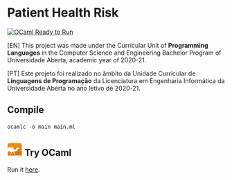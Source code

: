 # Patient Health Risk

[![OCaml Ready to Run](https://img.shields.io/badge/OCaml-Ready_to_Run-informational?logo=ocaml&labelColor=white&color=orange)][RunMyOCaml]

[EN] This project was made under the Curricular Unit of **Programming Languages** in the Computer Science and Engineering Bachelor Program of Universidade Aberta, academic year of 2020-21.

[PT] Este projeto foi realizado no âmbito da Unidade Curricular de **Linguagens de Programação** da Licenciatura em Engenharia Informática da Universidade Aberta no ano letivo de 2020-21.

## Compile
	ocamlc -o main main.ml

## <a href="https://ocaml.org/"><img src="https://raw.githubusercontent.com/4ntony4/UAb/bd3ceaf8d913be6d447fa2705434bc1b7de3261d/img/logos/ocaml/ocaml_logo.svg" alt="OCaml" width="35"></a> Try OCaml
Run it [here][RunMyOCaml].

[RunMyOCaml]: <https://try.ocamlpro.com/#code/(*'!*'File:'main.ml'!*!*'UC:'Linguagens'de'Programa%c3%a7%c3%a3o!*!*'by'Diogo'Ant%c3%a3o!*'03/04/2021!*)!!open'Printf!!(*'defini%c3%a7%c3%a3o'de'uma'enum'para'o'tipo'de'dados'$(risco$('*)!type'risco'='Alto'$5'Medio'$5'Baixo'$5'Desconhecido'$5'Inconclusivo!!(*'defini%c3%a7%c3%a3o'de'um'record'para'o'tipo'de'dados'$(senior$('*)!type'senior'='$4!nutente':'int;!ndoencas':'int;!nmedicamentos':'int;!acidente':'bool;!doenca':'bool;!sozinho':'bool;!autonomia':'bool;!desportoj':'bool;!autofisica':'bool;!fisica':'bool;!profissaorisco':'risco!$6!!(*'defini%c3%a7%c3%a3o'do'n%c3%bamero'de'factos'para'cada'senior'*)!let'n_factos'='11!!(*'defini%c3%a7%c3%a3o'do'ficheiro'de'input'*)!(*'let'file'='$(data/factos.txt$('*)!!(*'data'*)!let'input'='$/'$(123456700;3;4;n;s;n;n;n;n;n;medio$(;!$(123456701;2;3;n;n;n;n;n;n;n;medio$(;!$(123456702;2;3;n;n;n;n;n;n;n;baixo$(;!$(123456709;0;1;n;n;n;n;n;n;s;baixo$(;!$(123456800;4;9;s;n;s;s;s;s;s;medio$(;!$(123456801;4;4;s;s;n;s;s;s;s;baixo$(;!$(123456802;2;5;s;s;n;s;s;s;s;baixo$(;!$(123456803;2;5;s;esta;linha;esta;errada$('$1;;!!(*'fun%c3%a7%c3%a3o'para'leitura'de'dados'a'partir'de'um'ficheiro;'%c3%a9'criada'uma'lista'de'strings'*)!let'read_lines'filename'=!if'Sys.file_exists'filename'then!begin!let'in_ch'='open_in'filename'in!let'try_read'()'=!try'Some'(input_line'in_ch)'with'End_of_file'-$.'None'in!let'rec'loop'lines_list'='match'try_read'()'with!$5'Some'str'-$.'loop'(str'::'lines_list)!$5'None'-$.'close_in'in_ch;'List.rev'lines_list'in!loop'$/$1!end!else'$/$1;;!!!(*'fun%c3%a7%c3%a3o'que'converte'uma'string'num'bool'*)!let'my_bool_of_string'str'='match'str'with!$5'$(s$('-$.'true!$5'$(S$('-$.'true!$5'$(n$('-$.'false!$5'$(N$('-$.'false!$5'_'''-$.'false;;!!!(*'fun%c3%a7%c3%a3o'que'converte'uma'string'num'tipo'de'risco'*)!let'risco_of_string'str'='match'str'with!$5'$(alto$(''-$.'Alto!$5'$(medio$('-$.'Medio!$5'$(baixo$('-$.'Baixo!$5'_'''''''-$.'Desconhecido;;!!!(*'fun%c3%a7%c3%a3o'que'converte'um'tipo'de'risco'numa'string'*)!let'string_of_risco'r'='match'r'with!$5'Alto''-$.'$(Alto$(!$5'Medio'-$.'$(Medio$(!$5'Baixo'-$.'$(Baixo$(!$5'_'''''-$.'$(Inconclusivo$(;;!!!(*'fun%c3%a7%c3%a3o'que'cria'uma'lista'de'listas'de'strings'a'partir'de'uma'lista'de'strings'*)!let'create_list_list'str_l'=!(*'A'fun%c3%a7%c3%a3o'split'cria'uma'lista'de'strings'a'partir'de'uma'string'$(cortando$('esta'%c3%baltima'sempre'que'encontra'o'carater'$,;$,'*)!let'split'line'='String.split_on_char'$,;$,'line'in!List.map'split'str_l;;!!!(*'fun%c3%a7%c3%a3o'que'filtra'uma'lista'de'listas'consoante'a'dimensao'de'cada'lista'interior'*)!let'filter_list_by_dim'll'=!let'verifica_n_campos'lista_interior'='if'List.length'lista_interior'='n_factos'then'true'else'false'in!List.filter'verifica_n_campos'll;;!!!(*'fun%c3%a7%c3%a3o'que'cria'uma'lista'de'seniores'a'partir'de'uma'lista'de'listas'de'strings'*)!let'create_senior_list'll'=!(*'A'fun%c3%a7%c3%a3o'senior_of_list'converte'uma'lista'de'strings'num'senior'*)!let'senior_of_list'l'='$4!nutente'='int_of_string'(List.nth'l'0);!ndoencas'='int_of_string'(List.nth'l'1);!nmedicamentos'='int_of_string'(List.nth'l'2);!acidente'='my_bool_of_string'(List.nth'l'3);!doenca'='my_bool_of_string'(List.nth'l'4);!sozinho'='my_bool_of_string'(List.nth'l'5);!autonomia'='my_bool_of_string'(List.nth'l'6);!desportoj'='my_bool_of_string'(List.nth'l'7);!autofisica'='my_bool_of_string'(List.nth'l'8);!fisica'='my_bool_of_string'(List.nth'l'9);!profissaorisco'='risco_of_string'(List.nth'l'10)!$6!in!List.map'senior_of_list'll;;!!!(*'fun%c3%a7%c3%a3o'que'cria'uma'lista'de'riscos'a'partir'de'uma'lista'de'seniores'*)!(*'a'lista'de'riscos'tem'exatamente'a'mesma'dimens%c3%a3o'e'ordem'da'lista'de'seniores'*)!let'create_risco_list'sl'=!(*'A'fun%c3%a7%c3%a3o'decide_risco'decide'qual'o'grau'de'risco'correspondente'a'cada'senior'*)!let'decide_risco's'='match's'with!$5'$4!ndoencas;!nmedicamentos;!doenca'='true;!autonomia'='false;!autofisica'='false;!profissaorisco!$6'when'ndoencas'$.'2'&&'nmedicamentos'$.'3'&&'(profissaorisco'='Alto'$5$5'profissaorisco'='Medio)'-$.'Alto!$5'$4!ndoencas;!nmedicamentos;!desportoj'='false;!fisica'='false;!profissaorisco!$6'when'ndoencas'$-='2'&&'nmedicamentos'$-='3'&&'(profissaorisco'='Medio'$5$5'profissaorisco'='Baixo)'-$.'Medio!$5'$4!nmedicamentos;!acidente'='false;!doenca'='false;!sozinho'='false;!profissaorisco'='Baixo!$6'when'nmedicamentos'$-='2'-$.'Baixo!$5'_'-$.'Inconclusivo!in!List.map'decide_risco'sl;;!!!(*'fun%c3%a7%c3%b5es'para'impress%c3%a3o'de'uma'tabela'na'consola'*)!let'print_aster'()'='printf'$(**********************************$0n$(;;!let'print_header'()'='printf'$(*''''Utente'''''*''''''Risco'''''*$0n$(;;!!!(*'fun%c3%a7%c3%a3o'que'toma'como'argumentos'um'senior'e'um'risco'a'ele'associado'e'imprime'na'consola'o'n%c3%bamero'de'utente'do'senior'e'qual'o'respetivo'grau'de'risco'*)!let'print_risco's'r'='printf'$(*''$+10d'''*''$+12s''*$0n$('s.nutente'(string_of_risco'r);;!!!(*'fun%c3%a7%c3%a3o'que'itera'conjuntamente'a'lista'de'seniores'e'a'lista'de'riscos'associada'e'chama'a'fun%c3%a7%c3%a3o'print_risco'a'cada'itera%c3%a7%c3%a3o'*)!let'print_all'rl'sl'=!let'f's'r'='print_risco'r's'in!List.iter2'f'rl'sl;;!!!!(*'fun%c3%a7%c3%a3o'principal'que'executa'de'facto'o'programa'*)!let'main'=!(*'let'm_string_list'='read_lines'file'in'*)!let'm_string_list'='input'in!let'm_list_list'='create_list_list'm_string_list'in!let'm_filtered_list'='filter_list_by_dim'm_list_list'in!let'm_senior_list'='create_senior_list'm_filtered_list'in!let'm_risco_list'='create_risco_list'm_senior_list'in!begin!print_aster'();!print_header'();!print_aster'();!print_all'm_risco_list'm_senior_list;!print_aster'()!end;;>
